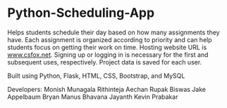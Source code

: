 # Python-Scheduling-App

Helps students schedule their day based on how many assignments they have. Each assignment is organized according to priority and can help students focus on getting their work on time. Hosting website URL is www.csfox.net. Signing up or logging in is necessary for the first and subsequent uses, respectively. Project data is saved for each user.

Built using Python, Flask, HTML, CSS, Bootstrap, and MySQL

Developers: 
Monish Munagala
Rithinteja Aechan
Rupak Biswas
Jake Appelbaum
Bryan Manus
Bhavana Jayanth
Kevin Prabakar
